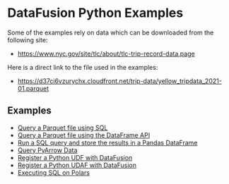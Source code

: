 <!---
  Licensed to the Apache Software Foundation (ASF) under one
  or more contributor license agreements.  See the NOTICE file
  distributed with this work for additional information
  regarding copyright ownership.  The ASF licenses this file
  to you under the Apache License, Version 2.0 (the
  "License"); you may not use this file except in compliance
  with the License.  You may obtain a copy of the License at

    http://www.apache.org/licenses/LICENSE-2.0

  Unless required by applicable law or agreed to in writing,
  software distributed under the License is distributed on an
  "AS IS" BASIS, WITHOUT WARRANTIES OR CONDITIONS OF ANY
  KIND, either express or implied.  See the License for the
  specific language governing permissions and limitations
  under the License.
-->

# DataFusion Python Examples

Some of the examples rely on data which can be downloaded from the following site:

- https://www.nyc.gov/site/tlc/about/tlc-trip-record-data.page

Here is a direct link to the file used in the examples:

- https://d37ci6vzurychx.cloudfront.net/trip-data/yellow_tripdata_2021-01.parquet

## Examples

- [Query a Parquet file using SQL](./sql-parquet.py)
- [Query a Parquet file using the DataFrame API](./dataframe-parquet.py)
- [Run a SQL query and store the results in a Pandas DataFrame](./sql-to-pandas.py)
- [Query PyArrow Data](./query-pyarrow-data.py)
- [Register a Python UDF with DataFusion](./python-udf.py)
- [Register a Python UDAF with DataFusion](./python-udaf.py)
- [Executing SQL on Polars](./sql-on-polars.py)
